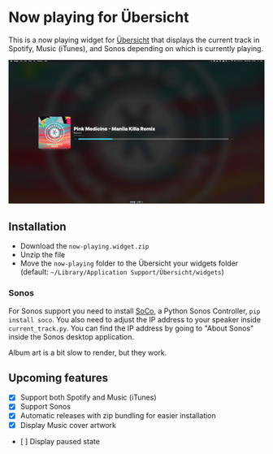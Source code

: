# Now playing for Übersicht

This is a now playing widget for [Übersicht](http://tracesof.net/uebersicht/)
that displays the current track in Spotify, Music (iTunes), and Sonos depending on which
is currently playing.

![Screenshot of now playing widget](/docs/screenshot.jpg)

## Installation

- Download the `now-playing.widget.zip`
- Unzip the file
- Move the `now-playing` folder to the Übersicht your widgets folder (default: `~/Library/Application Support/Übersicht/widgets`)

### Sonos

For Sonos support you need to install [SoCo](https://github.com/SoCo/SoCo), a Python Sonos Controller, `pip install soco`. You also need to adjust the IP address to your speaker inside `current_track.py`. You can find the IP address by going to "About Sonos" inside the Sonos desktop application.

Album art is a bit slow to render, but they work.

## Upcoming features

- [x] Support both Spotify and Music (iTunes)
- [x] Support Sonos
- [x] Automatic releases with zip bundling for easier installation
- [x] Display Music cover artwork
- [ ] Display paused state
